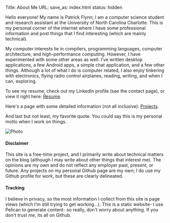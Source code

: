 Title: About Me
URL:
save_as: index.html
status: hidden

Hello everyone! My name is Patrick Flynn; I am a computer science student and research assistant at the University of North Carolina Charlotte. This is my personal corner of the internet where I have some professional information and post things that I find interesting (which are mainly technical).

My computer interests lie in compilers, programming languages, computer architecture, and high-performance computing. However, I have experimented with some other areas as well. I've written desktop applications, a few Android apps, a simple chat application, and a few other things. Although a lot of what I do is computer related, I also enjoy tinkering with electronics, flying radio control airplanes, reading, writing, and when I can, exploring.

To see my resume, check out my LinkedIn profile (see the contact page), or view it right here: [Resume](resume.html).

Here's a page with some detailed information (not all inclusive): [Projects](projects.html).

And last but not least, my favorite quote. You could say this is my personal motto when I work on things.

![Photo]({attach}images/home-quote.jpg)

#### Disclaimer
This site is a free-time project, and I primarily write about technical matters on the blog (although I may write about other things that interest me). The opinions are my own and do not reflect any employer past, present, or future. Any projects on my personal Github page are my own; I do use my Github profile for work, but these are clearly delineated.

#### Tracking
I believe in privacy, so the most information I collect from this site is page views (which I'm still trying to get working...). This is a static website- I use Pelican to generate content- so really, don't worry about anything. If you don't trust me, its all on Github.

